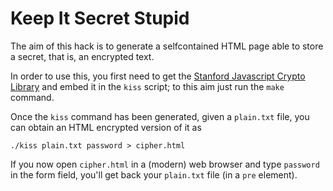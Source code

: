 # Keep It Secret Stupid

The aim of this hack is to generate a selfcontained HTML page able to store
a secret, that is, an encrypted text.

In order to use this, you first need to get the [Stanford Javascript Crypto Library](http://bitwiseshiftleft.github.io/sjcl/) and embed it in the `kiss` script; to this aim just run the `make` command.

Once the `kiss` command has been generated, given a `plain.txt` file, you can obtain an HTML encrypted version of it as

    ./kiss plain.txt password > cipher.html

If you now open `cipher.html` in a (modern) web browser and type `password` in the form field, you'll get back your `plain.txt` file (in a `pre` element).
